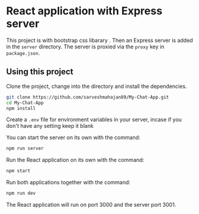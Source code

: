 # React application with Express server

This project is with bootstrap css libarary . Then an Express server is added in the `server` directory. The server is proxied via the `proxy` key in `package.json`.

## Using this project

Clone the project, change into the directory and install the dependencies.

```bash
git clone https://github.com/sarveshmahajan89/My-Chat-App.git
cd My-Chat-App
npm install
```

Create a `.env` file for environment variables in your server, incase if you don't have any setting keep it blank

You can start the server on its own with the command:

```bash
npm run server
```

Run the React application on its own with the command:

```bash
npm start
```

Run both applications together with the command:

```bash
npm run dev
```

The React application will run on port 3000 and the server port 3001.